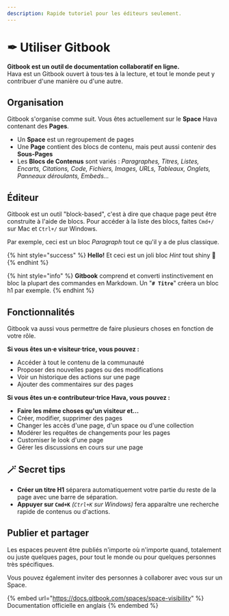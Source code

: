 ```yaml
---
description: Rapide tutoriel pour les éditeurs seulement.
---
```


# ✒ Utiliser Gitbook

**Gitbook est un outil de documentation collaboratif en ligne.** \
Hava est un Gitbook ouvert à tous·tes à la lecture, et tout le monde peut y contribuer d'une manière ou d'une autre.

## Organisation <a href="#organisation" id="organisation"></a>

Gitbook s'organise comme suit. Vous êtes actuellement sur le **Space** Hava contenant des **Pages**.

* Un **Space** est un regroupement de pages
* Une **Page** contient des blocs de contenu, mais peut aussi contenir des **Sous-Pages**
* Les **Blocs de Contenus** sont variés : _Paragraphes, Titres, Listes, Encarts, Citations, Code, Fichiers, Images, URLs, Tableaux, Onglets, Panneaux déroulants, Embeds..._

## Éditeur

Gitbook est un outil "block-based", c'est à dire que chaque page peut être construite à l'aide de blocs. Pour accéder à la liste des blocs, faites `Cmd+/` sur Mac et `Ctrl+/` sur Windows.

Par exemple, ceci est un bloc _Paragraph_ tout ce qu'il y a de plus classique.

{% hint style="success" %}
**Hello!** Et ceci est un joli bloc _Hint_ tout shiny 💅
{% endhint %}

{% hint style="info" %}
**Gitbook** comprend et converti instinctivement en bloc la plupart des commandes en Markdown. Un "**`# Titre`**" créera un bloc h1 par exemple.
{% endhint %}

## Fonctionnalités

Gitbook va aussi vous permettre de faire plusieurs choses en fonction de votre rôle.&#x20;

**Si vous êtes un·e visiteur·trice, vous pouvez :** &#x20;

* Accéder à tout le contenu de la communauté
* Proposer des nouvelles pages ou des modifications
* Voir un historique des actions sur une page
* Ajouter des commentaires sur des pages

**Si vous êtes un·e contributeur·trice Hava, vous pouvez :**&#x20;

* **Faire les même choses qu'un visiteur et...**
* Créer, modifier, supprimer des pages
* Changer les accès d'une page, d'un space ou d'une collection
* Modérer les requêtes de changements pour les pages
* Customiser le look d'une page&#x20;
* Gérer les discussions en cours sur une page

## 🪄 Secret tips <a href="#secret-tips" id="secret-tips"></a>

* **Créer un titre H1** séparera automatiquement votre partie du reste de la page avec une barre de séparation.
* **Appuyer sur `Cmd+K`** _(`Ctrl+K` sur Windows)_ fera apparaître une recherche rapide de contenus ou d'actions.

## Publier et partager <a href="#publier-et-partager" id="publier-et-partager"></a>

Les espaces peuvent être publiés n'importe où n'importe quand, totalement ou juste quelques pages, pour tout le monde ou pour quelques personnes très spécifiques.&#x20;

Vous pouvez également inviter des personnes à collaborer avec vous sur un Space.

{% embed url="https://docs.gitbook.com/spaces/space-visibility" %}
Documentation officielle en anglais
{% endembed %}

